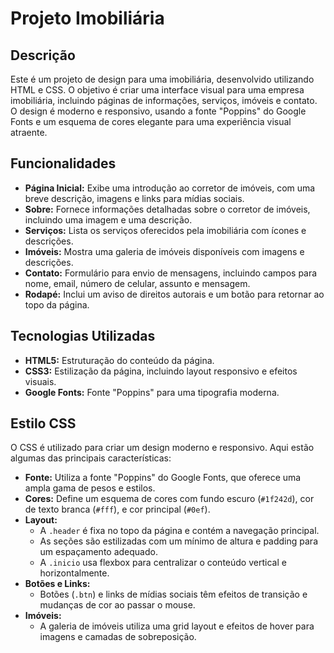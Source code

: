 # Projeto Imobiliária

## Descrição

Este é um projeto de design para uma imobiliária, desenvolvido utilizando HTML e CSS. O objetivo é criar uma interface visual para uma empresa imobiliária, incluindo páginas de informações, serviços, imóveis e contato. O design é moderno e responsivo, usando a fonte "Poppins" do Google Fonts e um esquema de cores elegante para uma experiência visual atraente.

## Funcionalidades

- **Página Inicial:** Exibe uma introdução ao corretor de imóveis, com uma breve descrição, imagens e links para mídias sociais.
- **Sobre:** Fornece informações detalhadas sobre o corretor de imóveis, incluindo uma imagem e uma descrição.
- **Serviços:** Lista os serviços oferecidos pela imobiliária com ícones e descrições.
- **Imóveis:** Mostra uma galeria de imóveis disponíveis com imagens e descrições.
- **Contato:** Formulário para envio de mensagens, incluindo campos para nome, email, número de celular, assunto e mensagem.
- **Rodapé:** Inclui um aviso de direitos autorais e um botão para retornar ao topo da página.

## Tecnologias Utilizadas

- **HTML5:** Estruturação do conteúdo da página.
- **CSS3:** Estilização da página, incluindo layout responsivo e efeitos visuais.
- **Google Fonts:** Fonte "Poppins" para uma tipografia moderna.

## Estilo CSS

O CSS é utilizado para criar um design moderno e responsivo. Aqui estão algumas das principais características:

- **Fonte:** Utiliza a fonte "Poppins" do Google Fonts, que oferece uma ampla gama de pesos e estilos.
- **Cores:** Define um esquema de cores com fundo escuro (`#1f242d`), cor de texto branca (`#fff`), e cor principal (`#0ef`).
- **Layout:**
  - A `.header` é fixa no topo da página e contém a navegação principal.
  - As seções são estilizadas com um mínimo de altura e padding para um espaçamento adequado.
  - A `.inicio` usa flexbox para centralizar o conteúdo vertical e horizontalmente.
- **Botões e Links:**
  - Botões (`.btn`) e links de mídias sociais têm efeitos de transição e mudanças de cor ao passar o mouse.
- **Imóveis:**
  - A galeria de imóveis utiliza uma grid layout e efeitos de hover para imagens e camadas de sobreposição.
